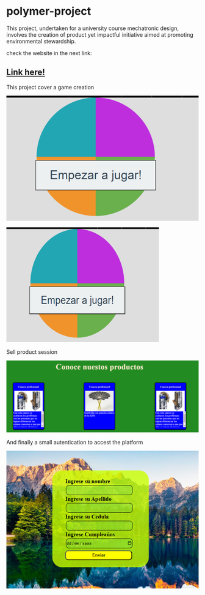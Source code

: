 # polymer-project

This project, undertaken for a university course mechatronic design, involves the creation of product yet impactful initiative aimed at promoting environmental stewardship.

check the website in the next link:

## [Link here!](https://jsfuertesdev.github.io/polymer-project/)

This project cover a game creation

![Alt text](https://github.com/jsfuertesdev/polymer-project/blob/main/assets/image.png)

<img src="https://github.com/jsfuertesdev/polymer-project/blob/main/assets/image.png" alt="Ejemplo" width="400" height="300">

Sell product session

![Alt text](https://github.com/jsfuertesdev/polymer-project/blob/main/assets/image-1.png)

And finally a small autentication to accest the platform

![Alt text](https://github.com/jsfuertesdev/polymer-project/blob/main/assets/image-2.png)